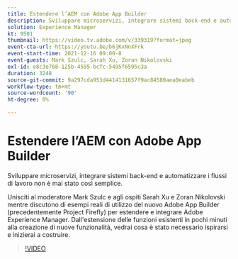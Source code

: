 ```yaml
---
title: Estendere l’AEM con Adobe App Builder
description: Sviluppare microservizi, integrare sistemi back-end e automatizzare i flussi di lavoro non è mai stato così semplice.
solution: Experience Manager
kt: 9501
thumbnail: https://video.tv.adobe.com/v/339319?format=jpeg
event-cta-url: https://youtu.be/b6jKxNnXFrk
event-start-time: 2021-12-16 09:00-8
event-guests: Mark Szulc, Sarah Xu, Zoran Nikolovski
exl-id: e8c3e768-125b-4595-bcfc-5495f6595c3a
duration: 3248
source-git-commit: 9a297cda953d4414131657f9ac84580aea0eabeb
workflow-type: tm+mt
source-wordcount: '90'
ht-degree: 0%

---
```


# Estendere l’AEM con Adobe App Builder

Sviluppare microservizi, integrare sistemi back-end e automatizzare i flussi di lavoro non è mai stato così semplice.

Unisciti al moderatore Mark Szulc e agli ospiti Sarah Xu e Zoran Nikolovski mentre discutono di esempi reali di utilizzo del nuovo Adobe App Builder (precedentemente Project Firefly) per estendere e integrare Adobe Experience Manager.  Dall&#39;estensione delle funzioni esistenti in pochi minuti alla creazione di nuove funzionalità, vedrai cosa è stato necessario ispirarsi e inizierai a costruire.

>[!VIDEO](https://video.tv.adobe.com/v/339319/?quality=12&learn=on)
